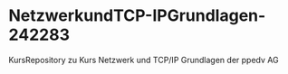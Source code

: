 # NetzwerkundTCP-IPGrundlagen-242283
KursRepository zu Kurs Netzwerk und TCP/IP Grundlagen der ppedv AG

